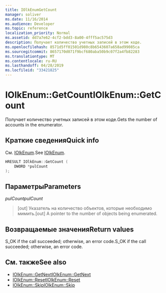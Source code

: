 ```yaml
---
title: IOlkEnumGetCount
manager: soliver
ms.date: 11/16/2014
ms.audience: Developer
ms.topic: reference
localization_priority: Normal
ms.assetid: dd7a7e62-4cf2-bdd3-8a00-4fff5ac575d3
description: Получает количество учетных записей в этом коде.
ms.openlocfilehash: 8571d5ff01501d980c8b6543607a658ad99085ca
ms.sourcegitcommit: 8657170d071f9bcf680aba50b9c07f2a4fb82283
ms.translationtype: MT
ms.contentlocale: ru-RU
ms.lasthandoff: 04/28/2019
ms.locfileid: "33421825"
---
```

# <a name="iolkenumgetcount"></a><span data-ttu-id="1d4cc-103">IOlkEnum::GetCount</span><span class="sxs-lookup"><span data-stu-id="1d4cc-103">IOlkEnum::GetCount</span></span>

<span data-ttu-id="1d4cc-104">Получает количество учетных записей в этом коде.</span><span class="sxs-lookup"><span data-stu-id="1d4cc-104">Gets the number of accounts in the enumerator.</span></span>
  
## <a name="quick-info"></a><span data-ttu-id="1d4cc-105">Краткие сведения</span><span class="sxs-lookup"><span data-stu-id="1d4cc-105">Quick info</span></span>

<span data-ttu-id="1d4cc-106">См. [IOlkEnum](iolkenum.md).</span><span class="sxs-lookup"><span data-stu-id="1d4cc-106">See [IOlkEnum](iolkenum.md).</span></span>
  
```cpp
HRESULT IOlkEnum::GetCount ( 
    DWORD *pulCount 
);

```

## <a name="parameters"></a><span data-ttu-id="1d4cc-107">Параметры</span><span class="sxs-lookup"><span data-stu-id="1d4cc-107">Parameters</span></span>

<span data-ttu-id="1d4cc-108">_pulCount_</span><span class="sxs-lookup"><span data-stu-id="1d4cc-108">_pulCount_</span></span>
  
> <span data-ttu-id="1d4cc-109">[out] Указатель на количество объектов, которые необходимо мимить.</span><span class="sxs-lookup"><span data-stu-id="1d4cc-109">[out] A pointer to the number of objects being enumerated.</span></span>
    
## <a name="return-values"></a><span data-ttu-id="1d4cc-110">Возвращаемые значения</span><span class="sxs-lookup"><span data-stu-id="1d4cc-110">Return values</span></span>

<span data-ttu-id="1d4cc-111">S_OK if the call succeeded; otherwise, an error code.</span><span class="sxs-lookup"><span data-stu-id="1d4cc-111">S_OK if the call succeeded; otherwise, an error code.</span></span>
  
## <a name="see-also"></a><span data-ttu-id="1d4cc-112">См. также</span><span class="sxs-lookup"><span data-stu-id="1d4cc-112">See also</span></span>

- [<span data-ttu-id="1d4cc-113">IOlkEnum::GetNext</span><span class="sxs-lookup"><span data-stu-id="1d4cc-113">IOlkEnum::GetNext</span></span>](iolkenum-getnext.md)  
- [<span data-ttu-id="1d4cc-114">IOlkEnum::Reset</span><span class="sxs-lookup"><span data-stu-id="1d4cc-114">IOlkEnum::Reset</span></span>](iolkenum-reset.md) 
- [<span data-ttu-id="1d4cc-115">IOlkEnum::Skip</span><span class="sxs-lookup"><span data-stu-id="1d4cc-115">IOlkEnum::Skip</span></span>](iolkenum-skip.md)

